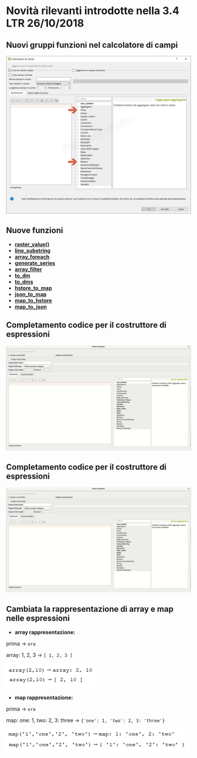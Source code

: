 # Novità rilevanti introdotte nella 3.4 LTR 26/10/2018

## Nuovi gruppi funzioni nel calcolatore di campi
![](/img/novita_34/neo_gruppi.png)

## Nuove funzioni
* [**raster_value()**](../gr_funzioni/rasters/raster_value.html)
* [**line_substring**](../gr_funzioni/geometria/line_substring.html)
* [**array_foreach**](../gr_funzioni/array/array_foreach.html)
* [**generate_series**](../gr_funzioni/arrays/generate_series.html)
* [**array_filter**](../gr_funzioni/array/array_filter.html)
* [**to_dm**](../gr_funzioni/conversioni/to_dm.html)
* [**to_dms**](../gr_funzioni/conversioni/to_dms.html)
* [**hstore_to_map**](../gr_funzioni/maps/hstore_to_map.html)
* [**json_to_map**](../gr_funzioni/maps/json_to_map.html)
* [**map_to_hstore**](../gr_funzioni/maps/map_to_hstore.html)
* [**map_to_json**](../gr_funzioni/maps/map_to_json.html)

## Completamento codice per il costruttore di espressioni
![](/img/novita_34/completa_field_calc.gif)

## Completamento codice per il costruttore di espressioni
![](/img/novita_34/completa_field_calc.gif)

## Cambiata la rappresentazione di array e map nelle espressioni

* **array rappresentazione:**

prima → `ora`

array: 1, 2, 3 → `[ 1, 2, 3 ]`

![](/img/novita_34/arrays.png)

* **map rappresentazione:**

prima → `ora`

map: one: 1, two: 2, 3: three → `{'one': 1, 'two': 2, 3: 'three'}`

![](/img/novita_34/map.png)

